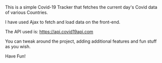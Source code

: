 This is a simple Covid-19 Tracker that fetches the current day's Covid data of various Countries.

I have used Ajax to fetch and load data on the front-end.

The API used is: https://api.covid19api.com

You can tweak around the project, adding additional features and fun stuff as you wish.

Have Fun!
